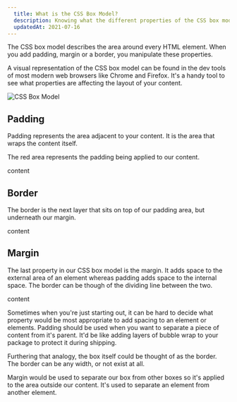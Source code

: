 ```yaml
---
  title: What is the CSS Box Model?
  description: Knowing what the different properties of the CSS box model are, can help you figure out how your content works with padding, margin and borders.
  updatedAt: 2021-07-16
---
```


The CSS box model describes the area around every HTML element. When you add padding, margin or a border, you manipulate these properties.

A visual representation of the CSS box model can be found in the dev tools of most modern web browsers like Chrome and Firefox. It's a handy tool to see what properties are affecting the layout of your content.

![CSS Box Model](/images/box%20model.png)

## Padding

Padding represents the area adjacent to your content. It is the area that wraps the content itself.

The red area represents the padding being applied to our content.

<div style={{ padding: "10px", backgroundColor: "tomato" }}>
    <p style={{ backgroundColor: "white" }}>content</p>

</div>

## Border

The border is the next layer that sits on top of our padding area, but underneath our margin.

<div style={{ padding: "10px", backgroundColor: "tomato", border: "5px solid green" }}>
  <p style={{ backgroundColor: "white" }}>content</p>
</div>

## Margin

The last property in our CSS box model is the margin. It adds space to the external area of an element whereas padding adds space to the internal space. The border can be though of the dividing line between the two.

<div style={{ backgroundColor: "cyan", display: "flex", alignItems: "center", justifyContent: "center" }}>
  <div style={{ padding: "10px", width: "100%", backgroundColor: "tomato", border: "5px solid green", margin: "10px",  }}>
      <p style={{ backgroundColor: "white" }}>content</p>

  </div>
</div>

Sometimes when you're just starting out, it can be hard to decide what property would be most appropriate to add spacing to an element or elements. Padding should be used when you want to separate a piece of content from it's parent. It'd be like adding layers of bubble wrap to your package to protect it during shipping.

Furthering that analogy, the box itself could be thought of as the border. The border can be any width, or not exist at all.

Margin would be used to separate our box from other boxes so it's applied to the area outside our content. It's used to separate an element from another element.
